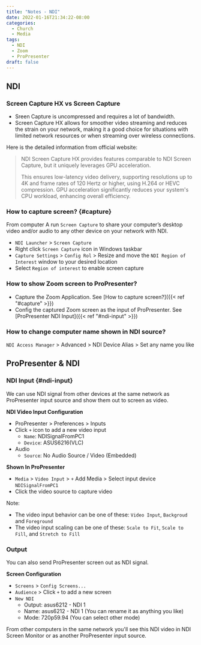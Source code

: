 ```yaml
---
title: "Notes - NDI"
date: 2022-01-16T21:34:22-08:00
categories:
  - Church
  - Media
tags:
  - NDI
  - Zoom
  - ProPresenter
draft: false
---
```


## NDI
### Screen Capture HX vs Screen Capture
* Sreen Capture is uncompressed and requires a lot of bandwidth.
* Screen Capture HX allows for smoother video streaming and reduces the strain on your network, 
making it a good choice for situations with limited network resources or when streaming over wireless connections.

Here is the detailed information from official website:
> NDI Screen Capture HX provides features comparable to NDI Screen Capture, but it uniquely leverages GPU acceleration. 
>
> This ensures low-latency video delivery, supporting resolutions up to 4K and frame rates of 120 Hertz or higher, 
using H.264 or HEVC compression. 
GPU acceleration significantly reduces your system's CPU workload, enhancing overall efficiency.

[//]: # (### Screen Capture vs Screen Monitor)

### How to capture screen? {#capture}
From computer A run `Screen Capture` to share your computer’s desktop video and/or audio to 
any other device on your network with NDI.

* `NDI Launcher` > `Screen Capture` 
* Right click `Screen Capture` icon in Windows taskbar
* `Capture Settings` > `Config Rol` > Resize and move the `NDI Region of Interest` window to your desired location
* Select `Region of interest` to enable screen capture

### How to show Zoom screen to ProPresenter?
* Capture the Zoom Application. See [How to capture screen?]({{< ref "#capture" >}})
* Config the captured Zoom screen as the input of ProPresenter. See [ProPresenter NDI Input]({{< ref "#ndi-input" >}})

### How to change computer name shown in NDI source?
`NDI Access Manager` > Advanced > NDI Device Alias > Set any name you like

## ProPresenter & NDI
### NDI Input {#ndi-input}
We can use NDI signal from other devices at the same network 
as ProPresenter input source and show them out to screen as video.

**NDI Video Input Configuration**
* ProPresenter > Preferences > Inputs
* Click `+` icon to add a new video input
  * `Name`: NDISignalFromPC1
  * `Device`: ASUS6216(VLC)
* Audio
  * `Source`: No Audio Source / Video (Embedded)

**Shown In ProPresenter**
* `Media` > `Video Input` > `+` Add Media > Select input device `NDISignalFromPC1`
* Click the video source to capture video 

Note:
* The video input behavior can be one of these: `Video Input`, `Backgroud` and `Foreground`
* The video input scaling can be one of these: `Scale to Fit`, `Scale to Fill`, and `Stretch to Fill`

### Output
You can also send ProPresenter screen out as NDI signal.

**Screen Configuration**
* `Screens` > `Config Screens...`
* `Audience` > Click `+` to add a new screen 
* `New NDI`
  * Output: asus6212 - NDI 1
  * Name: asus6212 - NDI 1 (You can rename it as anything you like)
  * Mode: 720p59.94 (You can select other mode)
  
From other computers in the same network you'll see this NDI video in NDI Screen Monitor or as another ProPresenter input source.


